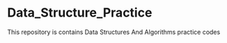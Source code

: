 # Data_Structure_Practice
This repository is contains Data Structures And Algorithms practice codes
